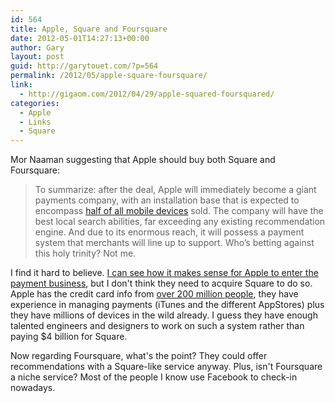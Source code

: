 ```yaml
---
id: 564
title: Apple, Square and Foursquare
date: 2012-05-01T14:27:13+00:00
author: Gary
layout: post
guid: http://garytouet.com/?p=564
permalink: /2012/05/apple-square-foursquare/
link:
  - http://gigaom.com/2012/04/29/apple-squared-foursquared/
categories:
  - Apple
  - Links
  - Square
---
```


Mor Naaman suggesting that Apple should buy both Square and Foursquare:
<blockquote>To summarize: after the deal, Apple will immediately become a giant payments company, with an installation base that is expected to encompass <a href="http://www.businessinsider.com/the-iphone-market-share-increasing-android-has-gone-flat-2012-3">half of all mobile devices</a> sold. The company will have the best local search abilities, far exceeding any existing recommendation engine. And due to its enormous reach, it will possess a payment system that merchants will line up to support. Who’s betting against this holy trinity? Not me.</blockquote>

I find it hard to believe. <a href="http://garytouet.com/2012/04/apple-could-enter-the-payment-business/">I can see how it makes sense for Apple to enter the payment business</a>, but I don't think they need to acquire Square to do so. Apple has the credit card info from <a href="http://techcrunch.com/2011/03/02/apple-200-million-itunes-accounts/">over 200 million people</a>, they have experience in managing payments (iTunes and the different AppStores) plus they have millions of devices in the wild already. I guess they have enough talented engineers and designers to work on such a system rather than paying $4 billion for Square.

Now regarding Foursquare, what's the point? They could offer recommendations with a Square-like service anyway. Plus, isn't Foursquare a niche service? Most of the people I know use Facebook to check-in nowadays.
